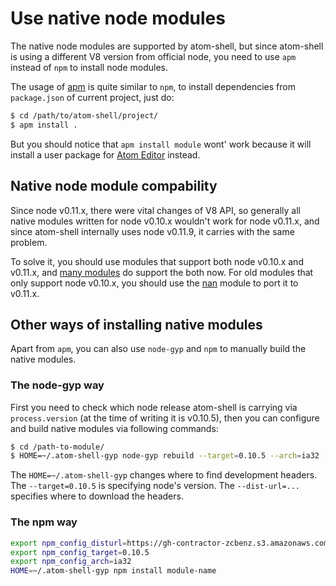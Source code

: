 # Use native node modules

The native node modules are supported by atom-shell, but since atom-shell is
using a different V8 version from official node, you need to use `apm` instead
of `npm` to install node modules.

The usage of [apm](https://github.com/atom/apm) is quite similar to `npm`, to
install dependencies from `package.json` of current project, just do:

```bash
$ cd /path/to/atom-shell/project/
$ apm install .
```

But you should notice that `apm install module` wont' work because it will
install a user package for [Atom Editor](https://github.com/atom/atom) instead.

## Native node module compability

Since node v0.11.x, there were vital changes of V8 API, so generally all native
modules written for node v0.10.x wouldn't work for node v0.11.x, and since
atom-shell internally uses node v0.11.9, it carries with the same problem.

To solve it, you should use modules that support both node v0.10.x and v0.11.x,
and [many modules](https://www.npmjs.org/browse/depended/nan) do support the
both now. For old modules that only support node v0.10.x, you should use the
[nan](https://github.com/rvagg/nan) module to port it to v0.11.x.

## Other ways of installing native modules

Apart from `apm`, you can also use `node-gyp` and `npm` to manually build the
native modules.

### The node-gyp way

First you need to check which node release atom-shell is carrying via
`process.version` (at the time of writing it is v0.10.5), then you can
configure and build native modules via following commands:

```bash
$ cd /path-to-module/
$ HOME=~/.atom-shell-gyp node-gyp rebuild --target=0.10.5 --arch=ia32 --dist-url=https://gh-contractor-zcbenz.s3.amazonaws.com/atom-shell/dist
```

The `HOME=~/.atom-shell-gyp` changes where to find development headers. The
`--target=0.10.5` is specifying node's version. The `--dist-url=...` specifies
where to download the headers.

### The npm way

```bash
export npm_config_disturl=https://gh-contractor-zcbenz.s3.amazonaws.com/atom-shell/dist
export npm_config_target=0.10.5
export npm_config_arch=ia32
HOME=~/.atom-shell-gyp npm install module-name
```
